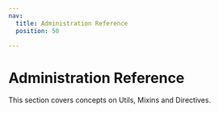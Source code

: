 ```yaml
---
nav:
  title: Administration Reference
  position: 50

---
```


# Administration Reference

This section covers concepts on Utils, Mixins and Directives.

